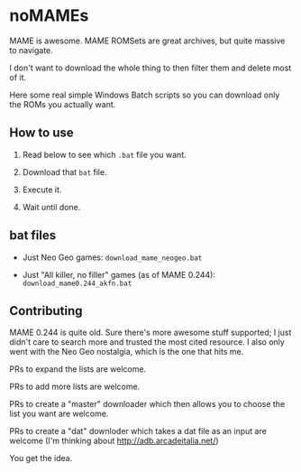 # noMAMEs

MAME is awesome. MAME ROMSets are great archives, but quite massive to navigate. 

I don't want to download the whole thing to then filter them and delete most of it. 

Here some real simple Windows Batch scripts so you can download only the ROMs you actually want.

## How to use

1. Read below to see which `.bat` file you want. 

2. Download that `bat` file.

3. Execute it.

4. Wait until done.

## bat files

- Just Neo Geo games: `download_mame_neogeo.bat`

- Just "All killer, no filler" games (as of MAME 0.244): `download_mame0.244_akfn.bat`

## Contributing

MAME 0.244 is quite old. Sure there's more awesome stuff supported; I just didn't care to search more and trusted the most cited resource. I also only went with the Neo Geo nostalgia, which is the one that hits me.

PRs to expand the lists are welcome.

PRs to add more lists are welcome.

PRs to create a "master" downloader which then allows you to choose the list you want are welcome.

PRs to create a "dat" downloder which takes a dat file as an input are welcome (I'm thinking about http://adb.arcadeitalia.net/)

You get the idea.
